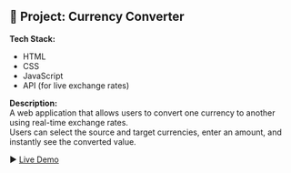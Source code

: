 ## 💱 Project: Currency Converter

**Tech Stack:**  
- HTML
- CSS
- JavaScript
- API (for live exchange rates)

**Description:**  
A web application that allows users to convert one currency to another using real-time exchange rates.  
Users can select the source and target currencies, enter an amount, and instantly see the converted value.

▶️ [Live Demo](https://suhandsa.github.io/Currency-Converter/)
